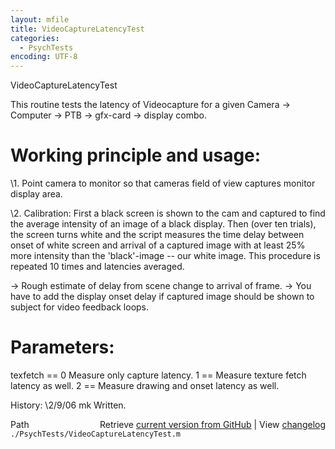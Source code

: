```yaml
---
layout: mfile
title: VideoCaptureLatencyTest
categories:
  - PsychTests
encoding: UTF-8
---
```


VideoCaptureLatencyTest

This routine tests the latency of Videocapture for
a given Camera -\> Computer -\> PTB -\> gfx-card -\> display combo.

# Working principle and usage:

\1. Point camera to monitor so that cameras field of view captures monitor
display area.

\2. Calibration: First a black screen is shown to the cam and captured to
find the average intensity of an image of a black display.
Then (over ten trials), the screen turns white and the script measures
the time delay between onset of white screen and arrival of a captured
image with at least 25% more intensity than the 'black'-image -- our
white image. This procedure is repeated 10 times and latencies averaged.

\-\> Rough estimate of delay from scene change to arrival of frame.
\-\> You have to add the display onset delay if captured image should be
shown to subject for video feedback loops.

# Parameters:

texfetch == 0 Measure only capture latency. 1 == Measure texture fetch
latency as well. 2 == Measure drawing and onset latency as well.

History:
\2/9/06 mk Written.


<div class="code_header" style="text-align:right;">
  <span style="float:left;">Path&nbsp;&nbsp;</span> <span class="counter">Retrieve <a href=
  "https://raw.github.com/Psychtoolbox-3/Psychtoolbox-3/beta/./PsychTests/VideoCaptureLatencyTest.m">current version from GitHub</a> | View <a href=
  "https://github.com/Psychtoolbox-3/Psychtoolbox-3/commits/beta/./PsychTests/VideoCaptureLatencyTest.m">changelog</a></span>
</div>
<div class="code">
  <code>./PsychTests/VideoCaptureLatencyTest.m</code>
</div>
